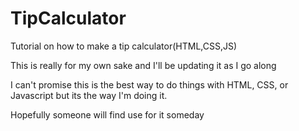 # TipCalculator
Tutorial on how to make a tip calculator(HTML,CSS,JS)

This is really for my own sake and I'll be updating it as I go along

I can't promise this is the best way to do things with HTML, CSS, or Javascript but its the way I'm doing it.

Hopefully someone will find use for it someday
